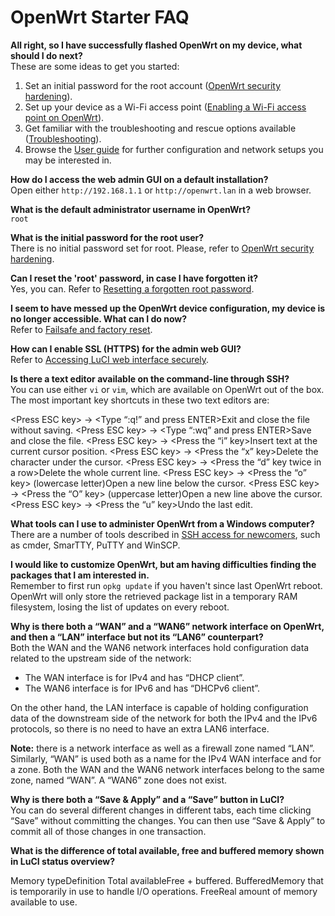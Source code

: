 # OpenWrt Starter FAQ

**All right, so I have successfully flashed OpenWrt on my device, what should I do next?**  
These are some ideas to get you started:

1. Set an initial password for the root account ([OpenWrt security hardening](/docs/guide-user/security/openwrt_security#setting_the_root_password "docs:guide-user:security:openwrt_security")).
2. Set up your device as a Wi-Fi access point ([Enabling a Wi-Fi access point on OpenWrt](/docs/guide-quick-start/basic_wifi "docs:guide-quick-start:basic_wifi")).
3. Get familiar with the troubleshooting and rescue options available ([Troubleshooting](/docs/guide-user/troubleshooting/start "docs:guide-user:troubleshooting:start")).
4. Browse the [User guide](/docs/guide-user/start "docs:guide-user:start") for further configuration and network setups you may be interested in.

**How do I access the web admin GUI on a default installation?**  
Open either `http://192.168.1.1` or `http://openwrt.lan` in a web browser.

**What is the default administrator username in OpenWrt?**  
`root`

**What is the initial password for the root user?**  
There is no initial password set for root. Please, refer to [OpenWrt security hardening](/docs/guide-user/security/openwrt_security#setting_the_root_password "docs:guide-user:security:openwrt_security").

**Can I reset the 'root' password, in case I have forgotten it?**  
Yes, you can. Refer to [Resetting a forgotten root password](/docs/guide-user/troubleshooting/root_password_reset "docs:guide-user:troubleshooting:root_password_reset").

**I seem to have messed up the OpenWrt device configuration, my device is no longer accessible. What can I do now?**  
Refer to [Failsafe and factory reset](/docs/guide-user/troubleshooting/failsafe_and_factory_reset "docs:guide-user:troubleshooting:failsafe_and_factory_reset").

**How can I enable SSL (HTTPS) for the admin web GUI?**  
Refer to [Accessing LuCI web interface securely](/docs/guide-user/luci/luci.secure "docs:guide-user:luci:luci.secure").

**Is there a text editor available on the command-line through SSH?**  
You can use either `vi` or `vim`, which are available on OpenWrt out of the box. The most important key shortcuts in these two text editors are:

&lt;Press ESC key&gt; → &lt;Type “:q!” and press ENTER&gt;Exit and close the file without saving. &lt;Press ESC key&gt; → &lt;Type “:wq” and press ENTER&gt;Save and close the file. &lt;Press ESC key&gt; → &lt;Press the “i” key&gt;Insert text at the current cursor position. &lt;Press ESC key&gt; → &lt;Press the “x” key&gt;Delete the character under the cursor. &lt;Press ESC key&gt; → &lt;Press the “d” key twice in a row&gt;Delete the whole current line. &lt;Press ESC key&gt; → &lt;Press the “o” key&gt; (lowercase letter)Open a new line below the cursor. &lt;Press ESC key&gt; → &lt;Press the “O” key&gt; (uppercase letter)Open a new line above the cursor. &lt;Press ESC key&gt; → &lt;Press the “u” key&gt;Undo the last edit.

**What tools can I use to administer OpenWrt from a Windows computer?**  
There are a number of tools described in [SSH access for newcomers](/docs/guide-quick-start/sshadministration "docs:guide-quick-start:sshadministration"), such as cmder, SmarTTY, PuTTY and WinSCP.

**I would like to customize OpenWrt, but am having difficulties finding the packages that I am interested in.**  
Remember to first run `opkg update` if you haven't since last OpenWrt reboot. OpenWrt will only store the retrieved package list in a temporary RAM filesystem, losing the list of updates on every reboot.

**Why is there both a “WAN” and a “WAN6” network interface on OpenWrt, and then a “LAN” interface but not its “LAN6” counterpart?**  
Both the WAN and the WAN6 network interfaces hold configuration data related to the upstream side of the network:

- The WAN interface is for IPv4 and has “DHCP client”.
- The WAN6 interface is for IPv6 and has “DHCPv6 client”.

On the other hand, the LAN interface is capable of holding configuration data of the downstream side of the network for both the IPv4 and the IPv6 protocols, so there is no need to have an extra LAN6 interface.

**Note:** there is a network interface as well as a firewall zone named “LAN”. Similarly, “WAN” is used both as a name for the IPv4 WAN interface and for a zone. Both the WAN and the WAN6 network interfaces belong to the same zone, named “WAN”. A “WAN6” zone does not exist.

**Why is there both a “Save &amp; Apply” and a “Save” button in LuCI?**  
You can do several different changes in different tabs, each time clicking “Save” without committing the changes. You can then use “Save &amp; Apply” to commit all of those changes in one transaction.

**What is the difference of total available, free and buffered memory shown in LuCI status overview?**

Memory typeDefinition Total availableFree + buffered. BufferedMemory that is temporarily in use to handle I/O operations. FreeReal amount of memory available to use.

